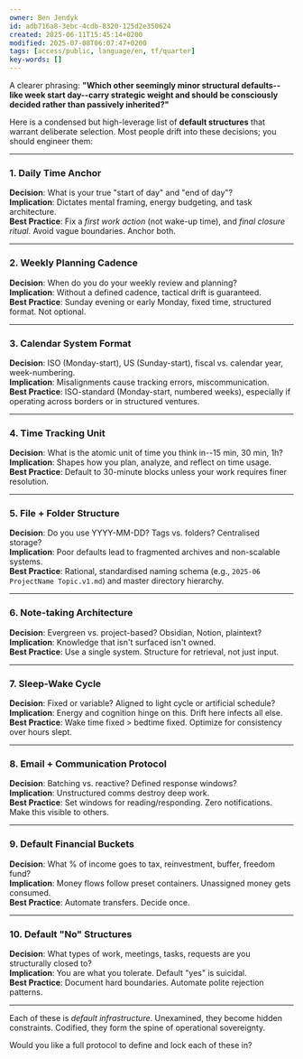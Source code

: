 ```yaml
---
owner: Ben Jendyk
id: adb716a8-3ebc-4cdb-8320-125d2e350624
created: 2025-06-11T15:45:14+0200
modified: 2025-07-08T06:07:47+0200
tags: [access/public, language/en, tf/quarter]
key-words: []
---
```


A clearer phrasing: **"Which other seemingly minor structural defaults--like week start day--carry strategic weight and should be consciously decided rather than passively inherited?"**

Here is a condensed but high-leverage list of **default structures** that warrant deliberate selection. Most people drift into these decisions; you should engineer them:
* * *

### 1. **Daily Time Anchor**

**Decision**: What is your true "start of day" and "end of day"?  
**Implication**: Dictates mental framing, energy budgeting, and task architecture.  
**Best Practice**: Fix a _first work action_ (not wake-up time), and _final closure ritual_. Avoid vague boundaries. Anchor both.

* * *

### 2. **Weekly Planning Cadence**

**Decision**: When do you do your weekly review and planning?  
**Implication**: Without a defined cadence, tactical drift is guaranteed.  
**Best Practice**: Sunday evening or early Monday, fixed time, structured format. Not optional.

* * *

### 3. **Calendar System Format**

**Decision**: ISO (Monday-start), US (Sunday-start), fiscal vs. calendar year, week-numbering.  
**Implication**: Misalignments cause tracking errors, miscommunication.  
**Best Practice**: ISO-standard (Monday-start, numbered weeks), especially if operating across borders or in structured ventures.

* * *

### 4. **Time Tracking Unit**

**Decision**: What is the atomic unit of time you think in--15 min, 30 min, 1h?  
**Implication**: Shapes how you plan, analyze, and reflect on time usage.  
**Best Practice**: Default to 30-minute blocks unless your work requires finer resolution.

* * *

### 5. **File + Folder Structure**

**Decision**: Do you use YYYY-MM-DD? Tags vs. folders? Centralised storage?  
**Implication**: Poor defaults lead to fragmented archives and non-scalable systems.  
**Best Practice**: Rational, standardised naming schema (e.g., `2025-06 ProjectName Topic.v1.md`) and master directory hierarchy.

* * *

### 6. **Note-taking Architecture**

**Decision**: Evergreen vs. project-based? Obsidian, Notion, plaintext?  
**Implication**: Knowledge that isn't surfaced isn't owned.  
**Best Practice**: Use a single system. Structure for retrieval, not just input.

* * *

### 7. **Sleep-Wake Cycle**

**Decision**: Fixed or variable? Aligned to light cycle or artificial schedule?  
**Implication**: Energy and cognition hinge on this. Drift here infects all else.  
**Best Practice**: Wake time fixed > bedtime fixed. Optimize for consistency over hours slept.

* * *

### 8. **Email + Communication Protocol**

**Decision**: Batching vs. reactive? Defined response windows?  
**Implication**: Unstructured comms destroy deep work.  
**Best Practice**: Set windows for reading/responding. Zero notifications. Make this visible to others.

* * *

### 9. **Default Financial Buckets**

**Decision**: What % of income goes to tax, reinvestment, buffer, freedom fund?  
**Implication**: Money flows follow preset containers. Unassigned money gets consumed.  
**Best Practice**: Automate transfers. Decide once.

* * *

### 10. **Default "No" Structures**

**Decision**: What types of work, meetings, tasks, requests are you structurally closed to?  
**Implication**: You are what you tolerate. Default "yes" is suicidal.  
**Best Practice**: Document hard boundaries. Automate polite rejection patterns.

* * *

Each of these is _default infrastructure_. Unexamined, they become hidden constraints. Codified, they form the spine of operational sovereignty.

Would you like a full protocol to define and lock each of these in?